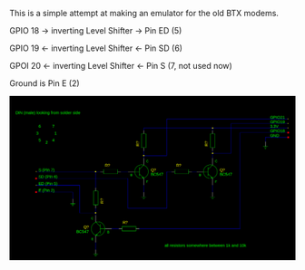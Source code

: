 This is a simple attempt at making an emulator for the old BTX modems.



  GPIO 18 -> inverting Level Shifter -> Pin ED (5)

  GPIO 19 <- inverting Level Shifter <- Pin SD (6)

  GPOI 20 <- inverting Level Shifter <- Pin S (7, not used now)

Ground is Pin E (2)

![Sketch of schematics](https://raw.githubusercontent.com/bildschirmtext/esp32_dbt03/master/firmware/sketch_of_schematics.png)
